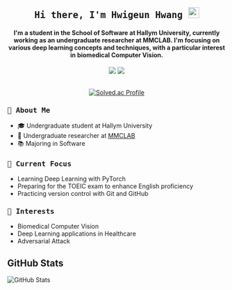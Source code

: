 <h2 align="center">
  <samp> Hi there, I'm Hwigeun Hwang <img src="https://media.giphy.com/media/hvRJCLFzcasrR4ia7z/giphy.gif" width="25"> </samp>
</h3>

<h4 align="center">
  I'm a student in the School of Software at Hallym University, currently working as an undergraduate researcher at MMCLAB. 
  I'm focusing on various deep learning concepts and techniques, with a particular interest in biomedical Computer Vision.
</h4>

<div  align= "center"> 
    <img src="https://img.shields.io/badge/Python-3776AB?style=for-the-badge&logo=Python&logoColor=white">
    <img src="https://img.shields.io/badge/PyTorch-EE4C2C?style=for-the-badge&logo=PyTorch&logoColor=white">
</div>

<br>

<p align="center">
  <a href="https://solved.ac/hiroot/">
    <img src="http://mazassumnida.wtf/api/v2/generate_badge?boj=hiroot" alt="Solved.ac Profile">
  </a>
</p>


### <samp> 🚀 About Me </samp>
- 🎓 Undergraduate student at Hallym University
- 🔬 Undergraduate researcher at [MMCLAB](https://mmc.hallym.ac.kr/)
- 📚 Majoring in Software

### <samp> 🌱 Current Focus </samp>
- Learning Deep Learning with PyTorch
- Preparing for the TOEIC exam to enhance English proficiency
- Practicing version control with Git and GitHub

### <samp> 🎯 Interests </samp>
- Biomedical Computer Vision
- Deep Learning applications in Healthcare
- Adversarial Attack

## GitHub Stats
<div>
  <img src="https://github-readme-stats.vercel.app/api?username=hgsy&show_icons=true&theme=dracula&custom_title=GitHub%20Stats&card_width=400&theme=tokyonight" alt="GitHub Stats">
</div>
